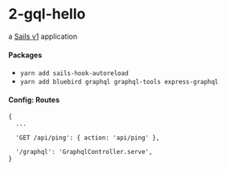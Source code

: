 # 2-gql-hello

a [Sails v1](https://sailsjs.com) application



#### Packages

- `yarn add sails-hook-autoreload`
- `yarn add bluebird graphql graphql-tools express-graphql`

#### Config: Routes

```
{
  ...

  'GET /api/ping': { action: 'api/ping' },

  '/graphql': 'GraphqlController.serve',
}
```
